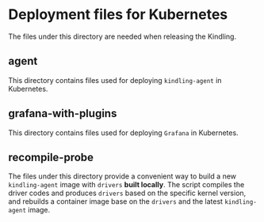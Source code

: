 # Deployment files for Kubernetes
The files under this directory are needed when releasing the Kindling.

## agent
This directory contains files used for deploying `kindling-agent` in Kubernetes. 

## grafana-with-plugins
This directory contains files used for deploying `Grafana` in Kubernetes. 

## recompile-probe
 The files under this directory provide a convenient way to build a new `kindling-agent` image with `drivers` **built locally**. The script compiles the driver codes and produces `drivers` based on the specific kernel version, and rebuilds a container image base on the `drivers` and the latest `kindling-agent` image. 